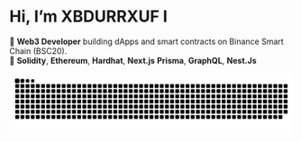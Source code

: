 # Hi, I’m XBDURRXUF I

🚀 **Web3 Developer** building dApps and smart contracts on Binance Smart Chain (BSC20).  
🌟 **Solidity**, **Ethereum**, **Hardhat**, **Next.js** **Prisma**, **GraphQL**, **Nest.Js**



<picture>
  <source
    media="(prefers-color-scheme: dark)"
    srcset="https://raw.githubusercontent.com/platane/snk/output/github-contribution-grid-snake-dark.svg"
  />
  <source
    media="(prefers-color-scheme: light)"
    srcset="https://raw.githubusercontent.com/platane/snk/output/github-contribution-grid-snake.svg"
  />
  <img
    alt="github contribution grid snake animation"
    src="https://raw.githubusercontent.com/platane/snk/output/github-contribution-grid-snake.svg"
  />
</picture>
